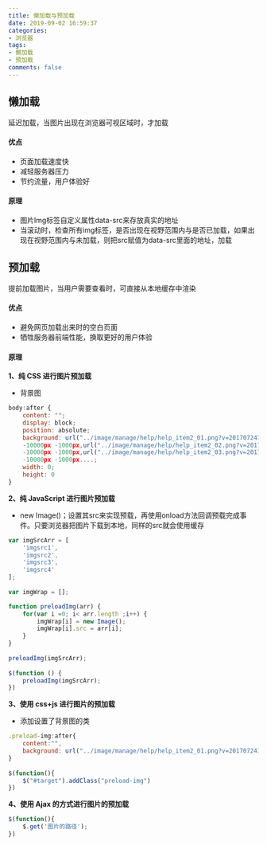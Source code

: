 ```yaml
---
title: 懒加载与预加载
date: 2019-09-02 16:59:37
categories:
- 浏览器
tags:
- 懒加载
- 预加载
comments: false
---
```


## 懒加载

延迟加载，当图片出现在浏览器可视区域时，才加载

<!-- more -->

#### 优点

- 页面加载速度快
- 减轻服务器压力
- 节约流量，用户体验好

#### 原理

- 图片Img标签自定义属性data-src来存放真实的地址
- 当滚动时，检查所有img标签，是否出现在视野范围内与是否已加载，如果出现在视野范围内与未加载，则把src赋值为data-src里面的地址，加载



## 预加载

提前加载图片，当用户需要查看时，可直接从本地缓存中渲染

#### 优点

- 避免网页加载出来时的空白页面
- 牺牲服务器前端性能，换取更好的用户体验

#### 原理

**1、纯 CSS 进行图片预加载**

- 背景图

```js
body:after {
    content: "";
    display: block;
    position: absolute;
    background: url("../image/manage/help/help_item2_01.png?v=201707241359") no-repeat 
    -10000px -1000px,url("../image/manage/help/help_item2_02.png?v=201707241359") no-repeat 
    -10000px -1000px,url("../image/manage/help/help_item2_03.png?v=201707241359") no-repeat 
    -10000px -1000px....;
    width: 0;
    height: 0
}
```

**2、纯 JavaScript 进行图片预加载**

- new Image()；设置其src来实现预载，再使用onload方法回调预载完成事件。只要浏览器把图片下载到本地，同样的src就会使用缓存

```js
var imgSrcArr = [
    'imgsrc1',
    'imgsrc2',
    'imgsrc3',
    'imgsrc4'
];
 
var imgWrap = [];

function preloadImg(arr) {
    for(var i =0; i< arr.length ;i++) {
        imgWrap[i] = new Image();
        imgWrap[i].src = arr[i];
    }
}
 
preloadImg(imgSrcArr);
 
$(function () {
	preloadImg(imgSrcArr);
})
```

**3、使用 css+js 进行图片的预加载**

- 添加设置了背景图的类

```js
.preload-img:after{
    content:"",
    background: url("../image/manage/help/help_item2_01.png?v=201707241359") no-repeat -10000px -1000px,url("../image/manage/help/help_item2_02.png?v=201707241359") no-repeat -10000px -1000px...
}
 
$(function(){
    $("#target").addClass("preload-img")
})
```

**4、使用 Ajax 的方式进行图片的预加载**

```js
$(function(){
	$.get('图片的路径');
})
```

